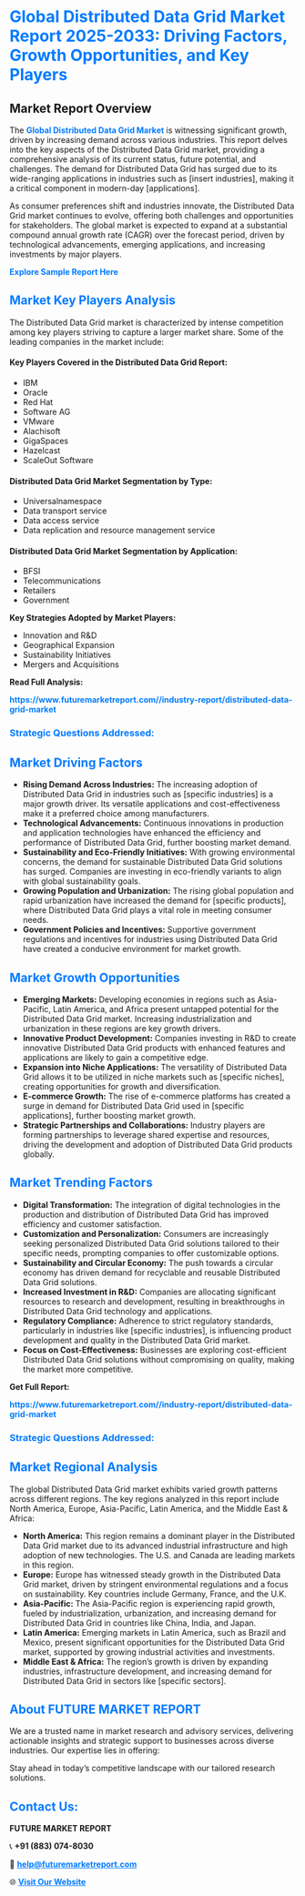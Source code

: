 <h1 style="color: #007BFF;">Global Distributed Data Grid Market Report 2025-2033: Driving Factors, Growth Opportunities, and Key Players</h1>

<section id="overview">
<h2>Market Report Overview</h2>
<p>The <a href="https://www.futuremarketreport.com//industry-report/distributed-data-grid-market" style="color: #007BFF; text-decoration: none;"><strong>Global Distributed Data Grid Market</strong></a> is witnessing significant growth, driven by increasing demand across various industries. This report delves into the key aspects of the Distributed Data Grid market, providing a comprehensive analysis of its current status, future potential, and challenges. The demand for Distributed Data Grid has surged due to its wide-ranging applications in industries such as [insert industries], making it a critical component in modern-day [applications].</p>
<p>As consumer preferences shift and industries innovate, the Distributed Data Grid market continues to evolve, offering both challenges and opportunities for stakeholders. The global market is expected to expand at a substantial compound annual growth rate (CAGR) over the forecast period, driven by technological advancements, emerging applications, and increasing investments by major players.</p>
</section>

<section id="overview">
<p><a href="https://www.futuremarketreport.com//request-sample/reportId=56801" style="color: #007BFF; text-decoration: none;"><strong>Explore Sample Report Here</strong></a></p>
</section>

<section id="key-players">
<h2 style="color: #007BFF;">Market Key Players Analysis</h2>
<p>The Distributed Data Grid market is characterized by intense competition among key players striving to capture a larger market share. Some of the leading companies in the market include:</p>
<h4>Key Players Covered in the Distributed Data Grid Report:</h4>
<ul><li>IBM</li><li>Oracle</li><li>Red Hat</li><li>Software AG</li><li>VMware</li><li>Alachisoft</li><li>GigaSpaces</li><li>Hazelcast</li><li>ScaleOut Software</li></ul>
<h4>Distributed Data Grid Market Segmentation by Type:</h4>
<ul><li>Universalnamespace</li><li>Data transport service</li><li>Data access service</li><li>Data replication and resource management service</li></ul>

<h4>Distributed Data Grid Market Segmentation by Application:</h4>
<ul><li>BFSI</li><li>Telecommunications</li><li>Retailers</li><li>Government</li></ul>
<p><strong>Key Strategies Adopted by Market Players:</strong></p>
<ul>
<li>Innovation and R&D</li>
<li>Geographical Expansion</li>
<li>Sustainability Initiatives</li>
<li>Mergers and Acquisitions</li>
</ul>
</section>

<section>
<p><strong>Read Full Analysis: </strong></p><a href="https://www.futuremarketreport.com//industry-report/distributed-data-grid-market" style="color: #007BFF; text-decoration: none;"><strong>https://www.futuremarketreport.com//industry-report/distributed-data-grid-market</strong></a>
<h3 style="color: #007BFF;">Strategic Questions Addressed:</h3>
</section>

<section id="driving-factors">
<h2 style="color: #007BFF;">Market Driving Factors</h2>
<ul>
<li><strong>Rising Demand Across Industries:</strong> The increasing adoption of Distributed Data Grid in industries such as [specific industries] is a major growth driver. Its versatile applications and cost-effectiveness make it a preferred choice among manufacturers.</li>
<li><strong>Technological Advancements:</strong> Continuous innovations in production and application technologies have enhanced the efficiency and performance of Distributed Data Grid, further boosting market demand.</li>
<li><strong>Sustainability and Eco-Friendly Initiatives:</strong> With growing environmental concerns, the demand for sustainable Distributed Data Grid solutions has surged. Companies are investing in eco-friendly variants to align with global sustainability goals.</li>
<li><strong>Growing Population and Urbanization:</strong> The rising global population and rapid urbanization have increased the demand for [specific products], where Distributed Data Grid plays a vital role in meeting consumer needs.</li>
<li><strong>Government Policies and Incentives:</strong> Supportive government regulations and incentives for industries using Distributed Data Grid have created a conducive environment for market growth.</li>
</ul>
</section>

<section id="growth-opportunities">
<h2 style="color: #007BFF;">Market Growth Opportunities</h2>
<ul>
<li><strong>Emerging Markets:</strong> Developing economies in regions such as Asia-Pacific, Latin America, and Africa present untapped potential for the Distributed Data Grid market. Increasing industrialization and urbanization in these regions are key growth drivers.</li>
<li><strong>Innovative Product Development:</strong> Companies investing in R&D to create innovative Distributed Data Grid products with enhanced features and applications are likely to gain a competitive edge.</li>
<li><strong>Expansion into Niche Applications:</strong> The versatility of Distributed Data Grid allows it to be utilized in niche markets such as [specific niches], creating opportunities for growth and diversification.</li>
<li><strong>E-commerce Growth:</strong> The rise of e-commerce platforms has created a surge in demand for Distributed Data Grid used in [specific applications], further boosting market growth.</li>
<li><strong>Strategic Partnerships and Collaborations:</strong> Industry players are forming partnerships to leverage shared expertise and resources, driving the development and adoption of Distributed Data Grid products globally.</li>
</ul>
</section>

<section id="trending-factors">
<h2 style="color: #007BFF;">Market Trending Factors</h2>
<ul>
<li><strong>Digital Transformation:</strong> The integration of digital technologies in the production and distribution of Distributed Data Grid has improved efficiency and customer satisfaction.</li>
<li><strong>Customization and Personalization:</strong> Consumers are increasingly seeking personalized Distributed Data Grid solutions tailored to their specific needs, prompting companies to offer customizable options.</li>
<li><strong>Sustainability and Circular Economy:</strong> The push towards a circular economy has driven demand for recyclable and reusable Distributed Data Grid solutions.</li>
<li><strong>Increased Investment in R&D:</strong> Companies are allocating significant resources to research and development, resulting in breakthroughs in Distributed Data Grid technology and applications.</li>
<li><strong>Regulatory Compliance:</strong> Adherence to strict regulatory standards, particularly in industries like [specific industries], is influencing product development and quality in the Distributed Data Grid market.</li>
<li><strong>Focus on Cost-Effectiveness:</strong> Businesses are exploring cost-efficient Distributed Data Grid solutions without compromising on quality, making the market more competitive.</li>
</ul>
</section>

<section>
<p><strong>Get Full Report: </strong></p><a href="https://www.futuremarketreport.com//industry-report/distributed-data-grid-market" style="color: #007BFF; text-decoration: none;"><strong>https://www.futuremarketreport.com//industry-report/distributed-data-grid-market</strong></a>
<h3 style="color: #007BFF;">Strategic Questions Addressed:</h3>
</section>


<section id="regional-analysis">
<h2 style="color: #007BFF;">Market Regional Analysis</h2>
<p>The global Distributed Data Grid market exhibits varied growth patterns across different regions. The key regions analyzed in this report include North America, Europe, Asia-Pacific, Latin America, and the Middle East & Africa:</p>
<ul>
<li><strong>North America:</strong> This region remains a dominant player in the Distributed Data Grid market due to its advanced industrial infrastructure and high adoption of new technologies. The U.S. and Canada are leading markets in this region.</li>
<li><strong>Europe:</strong> Europe has witnessed steady growth in the Distributed Data Grid market, driven by stringent environmental regulations and a focus on sustainability. Key countries include Germany, France, and the U.K.</li>
<li><strong>Asia-Pacific:</strong> The Asia-Pacific region is experiencing rapid growth, fueled by industrialization, urbanization, and increasing demand for Distributed Data Grid in countries like China, India, and Japan.</li>
<li><strong>Latin America:</strong> Emerging markets in Latin America, such as Brazil and Mexico, present significant opportunities for the Distributed Data Grid market, supported by growing industrial activities and investments.</li>
<li><strong>Middle East & Africa:</strong> The region’s growth is driven by expanding industries, infrastructure development, and increasing demand for Distributed Data Grid in sectors like [specific sectors].</li>
</ul>
</section>

<footer>
<h2 style="color: #007BFF;">About FUTURE MARKET REPORT</h2>
<p>We are a trusted name in market research and advisory services, delivering actionable insights and strategic support to businesses across diverse industries. Our expertise lies in offering:</p>

<p>Stay ahead in today’s competitive landscape with our tailored research solutions.</p>

<h2 style="color: #007BFF;">Contact Us:</h2>
<p><strong>FUTURE MARKET REPORT</strong></p>
<p>📞 <strong>+91 (883) 074-8030</strong></p>
<p>📧 <strong><a href="mailto:help@futuremarketreport.com" style="color: #007BFF;">help@futuremarketreport.com</a></strong></p>
<p>🌐 <strong><a href="https://www.futuremarketreport.com/" style="color: #007BFF;">Visit Our Website</a></strong></p>
</footer>